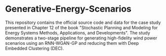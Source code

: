 # Generative-Energy-Scenarios
This repository contains the official source code and data for the case study presented in Chapter 12 of the book "Stochastic Planning and Modeling for Energy Systems Methods, Applications, and Developments". The study demonstrates a two-stage pipeline for generating high-fidelity wind power scenarios using an RNN-WGAN-GP and reducing them with Deep Embedded Clustering (DEC).

